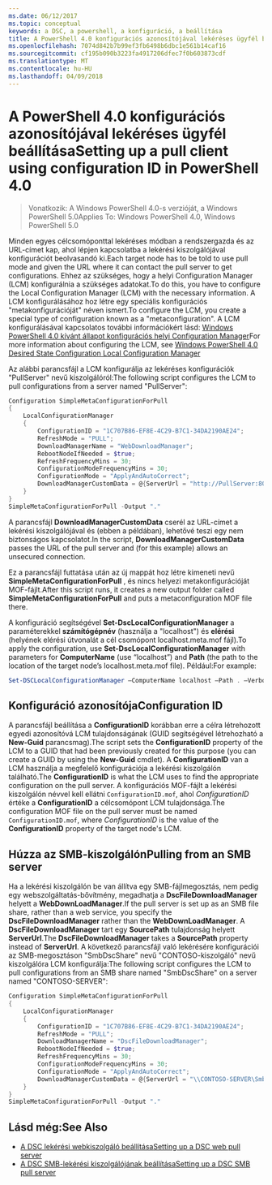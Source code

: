 ```yaml
---
ms.date: 06/12/2017
ms.topic: conceptual
keywords: a DSC, a powershell, a konfiguráció, a beállítása
title: A PowerShell 4.0 konfigurációs azonosítójával lekéréses ügyfél beállítása
ms.openlocfilehash: 7074d842b7b99ef3fb6498b6dbc1e561b14caf16
ms.sourcegitcommit: cf195b090b3223fa4917206dfec7f0b603873cdf
ms.translationtype: MT
ms.contentlocale: hu-HU
ms.lasthandoff: 04/09/2018
---
```

# <a name="setting-up-a-pull-client-using-configuration-id-in-powershell-40"></a><span data-ttu-id="bd1df-103">A PowerShell 4.0 konfigurációs azonosítójával lekéréses ügyfél beállítása</span><span class="sxs-lookup"><span data-stu-id="bd1df-103">Setting up a pull client using configuration ID in PowerShell 4.0</span></span>

><span data-ttu-id="bd1df-104">Vonatkozik: A Windows PowerShell 4.0-s verzióját, a Windows PowerShell 5.0</span><span class="sxs-lookup"><span data-stu-id="bd1df-104">Applies To: Windows PowerShell 4.0, Windows PowerShell 5.0</span></span>

<span data-ttu-id="bd1df-105">Minden egyes célcsomóponttal lekéréses módban a rendszergazda és az URL-címet kap, ahol lépjen kapcsolatba a lekérési kiszolgálójával konfigurációt beolvasandó ki.</span><span class="sxs-lookup"><span data-stu-id="bd1df-105">Each target node has to be told to use pull mode and given the URL where it can contact the pull server to get configurations.</span></span> <span data-ttu-id="bd1df-106">Ehhez az szükséges, hogy a helyi Configuration Manager (LCM) konfigurálnia a szükséges adatokat.</span><span class="sxs-lookup"><span data-stu-id="bd1df-106">To do this, you have to configure the Local Configuration Manager (LCM) with the necessary information.</span></span> <span data-ttu-id="bd1df-107">A LCM konfigurálásához hoz létre egy speciális konfigurációs "metakonfigurációját" néven ismert.</span><span class="sxs-lookup"><span data-stu-id="bd1df-107">To configure the LCM, you create a special type of configuration known as a "metaconfiguration".</span></span> <span data-ttu-id="bd1df-108">A LCM konfigurálásával kapcsolatos további információkért lásd: [Windows PowerShell 4.0 kívánt állapot konfigurációs helyi Configuration Manager](metaConfig4.md)</span><span class="sxs-lookup"><span data-stu-id="bd1df-108">For more information about configuring the LCM, see [Windows PowerShell 4.0 Desired State Configuration Local Configuration Manager](metaConfig4.md)</span></span>

<span data-ttu-id="bd1df-109">Az alábbi parancsfájl a LCM konfigurálja az lekéréses konfigurációk "PullServer" nevű kiszolgálóról:</span><span class="sxs-lookup"><span data-stu-id="bd1df-109">The following script configures the LCM to pull configurations from a server named "PullServer":</span></span>

```powershell
Configuration SimpleMetaConfigurationForPull
{
    LocalConfigurationManager
    {
        ConfigurationID = "1C707B86-EF8E-4C29-B7C1-34DA2190AE24";
        RefreshMode = "PULL";
        DownloadManagerName = "WebDownloadManager";
        RebootNodeIfNeeded = $true;
        RefreshFrequencyMins = 30;
        ConfigurationModeFrequencyMins = 30;
        ConfigurationMode = "ApplyAndAutoCorrect";
        DownloadManagerCustomData = @{ServerUrl = "http://PullServer:8080/PSDSCPullServer/PSDSCPullServer.svc"; AllowUnsecureConnection = “TRUE”}
    }
}
SimpleMetaConfigurationForPull -Output "."
```

<span data-ttu-id="bd1df-110">A parancsfájl **DownloadManagerCustomData** cserél az URL-címet a lekérési kiszolgálójával és (ebben a példában), lehetővé teszi egy nem biztonságos kapcsolatot.</span><span class="sxs-lookup"><span data-stu-id="bd1df-110">In the script, **DownloadManagerCustomData** passes the URL of the pull server and (for this example) allows an unsecured connection.</span></span>

<span data-ttu-id="bd1df-111">Ez a parancsfájl futtatása után az új mappát hoz létre kimeneti nevű **SimpleMetaConfigurationForPull** , és nincs helyezi metakonfigurációját MOF-fájlt.</span><span class="sxs-lookup"><span data-stu-id="bd1df-111">After this script runs, it creates a new output folder called **SimpleMetaConfigurationForPull** and puts a metaconfiguration MOF file there.</span></span>

<span data-ttu-id="bd1df-112">A konfiguráció segítségével **Set-DscLocalConfigurationManager** a paraméterekkel **számítógépnév** (használja a "localhost") és **elérési** (helyének elérési útvonalát a cél csomópont localhost.meta.mof fájl).</span><span class="sxs-lookup"><span data-stu-id="bd1df-112">To apply the configuration, use **Set-DscLocalConfigurationManager** with parameters for **ComputerName** (use “localhost”) and **Path** (the path to the location of the target node’s localhost.meta.mof file).</span></span> <span data-ttu-id="bd1df-113">Például:</span><span class="sxs-lookup"><span data-stu-id="bd1df-113">For example:</span></span>
```powershell
Set-DSCLocalConfigurationManager –ComputerName localhost –Path . –Verbose.
```

## <a name="configuration-id"></a><span data-ttu-id="bd1df-114">Konfiguráció azonosítója</span><span class="sxs-lookup"><span data-stu-id="bd1df-114">Configuration ID</span></span>
<span data-ttu-id="bd1df-115">A parancsfájl beállítása a **ConfigurationID** korábban erre a célra létrehozott egyedi azonosítóvá LCM tulajdonságának (GUID segítségével létrehozható a **New-Guid** parancsmag).</span><span class="sxs-lookup"><span data-stu-id="bd1df-115">The script sets the **ConfigurationID** property of the LCM to a GUID that had been previously created for this purpose (you can create a GUID by using the **New-Guid** cmdlet).</span></span> <span data-ttu-id="bd1df-116">A **ConfigurationID** van a LCM használja a megfelelő konfigurációja a lekérési kiszolgálón található.</span><span class="sxs-lookup"><span data-stu-id="bd1df-116">The **ConfigurationID** is what the LCM uses to find the appropriate configuration on the pull server.</span></span> <span data-ttu-id="bd1df-117">A konfigurációs MOF-fájlt a lekérési kiszolgálón névvel kell ellátni `ConfigurationID.mof`, ahol *ConfigurationID* értéke a **ConfigurationID** a célcsomópont LCM tulajdonsága.</span><span class="sxs-lookup"><span data-stu-id="bd1df-117">The configuration MOF file on the pull server must be named `ConfigurationID.mof`, where *ConfigurationID* is the value of the **ConfigurationID** property of the target node's LCM.</span></span>

## <a name="pulling-from-an-smb-server"></a><span data-ttu-id="bd1df-118">Húzza az SMB-kiszolgálón</span><span class="sxs-lookup"><span data-stu-id="bd1df-118">Pulling from an SMB server</span></span>

<span data-ttu-id="bd1df-119">Ha a lekérési kiszolgálón be van állítva egy SMB-fájlmegosztás, nem pedig egy webszolgáltatás-bővítmény, megadhatja a **DscFileDownloadManager** helyett a **WebDownLoadManager**.</span><span class="sxs-lookup"><span data-stu-id="bd1df-119">If the pull server is set up as an SMB file share, rather than a web service, you specify the **DscFileDownloadManager** rather than the **WebDownLoadManager**.</span></span>
<span data-ttu-id="bd1df-120">A **DscFileDownloadManager** tart egy **SourcePath** tulajdonság helyett **ServerUrl**.</span><span class="sxs-lookup"><span data-stu-id="bd1df-120">The **DscFileDownloadManager** takes a **SourcePath** property instead of **ServerUrl**.</span></span> <span data-ttu-id="bd1df-121">A következő parancsfájl való lekérésére konfigurációi az SMB-megosztáson "SmbDscShare" nevű "CONTOSO-kiszolgáló" nevű kiszolgálóra LCM konfigurálja:</span><span class="sxs-lookup"><span data-stu-id="bd1df-121">The following script configures the LCM to pull configurations from an SMB share named "SmbDscShare" on a server named "CONTOSO-SERVER":</span></span>

```powershell
Configuration SimpleMetaConfigurationForPull
{
    LocalConfigurationManager
    {
        ConfigurationID = "1C707B86-EF8E-4C29-B7C1-34DA2190AE24";
        RefreshMode = "PULL";
        DownloadManagerName = "DscFileDownloadManager";
        RebootNodeIfNeeded = $true;
        RefreshFrequencyMins = 30;
        ConfigurationModeFrequencyMins = 30;
        ConfigurationMode = "ApplyAndAutoCorrect";
        DownloadManagerCustomData = @{ServerUrl = "\\CONTOSO-SERVER\SmbDscShare"}
    }
}
SimpleMetaConfigurationForPull -Output "."
```

## <a name="see-also"></a><span data-ttu-id="bd1df-122">Lásd még:</span><span class="sxs-lookup"><span data-stu-id="bd1df-122">See Also</span></span>

- [<span data-ttu-id="bd1df-123">A DSC lekérési webkiszolgáló beállítása</span><span class="sxs-lookup"><span data-stu-id="bd1df-123">Setting up a DSC web pull server</span></span>](pullServer.md)
- [<span data-ttu-id="bd1df-124">A DSC SMB-lekérési kiszolgálójának beállítása</span><span class="sxs-lookup"><span data-stu-id="bd1df-124">Setting up a DSC SMB pull server</span></span>](pullServerSMB.md)